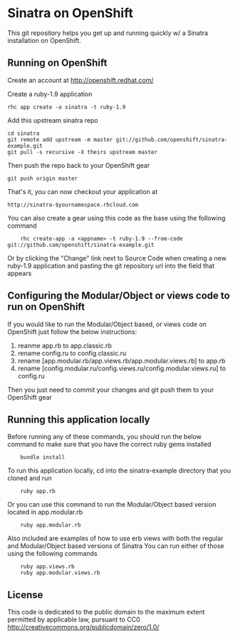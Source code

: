 Sinatra on OpenShift
====================

This git repository helps you get up and running quickly w/ a Sinatra installation on OpenShift.


Running on OpenShift
----------------------------

Create an account at http://openshift.redhat.com/

Create a ruby-1.9 application

    rhc app create -a sinatra -t ruby-1.9

Add this upstream sinatra repo

    cd sinatra
    git remote add upstream -m master git://github.com/openshift/sinatra-example.git
    git pull -s recursive -X theirs upstream master
    
Then push the repo back to your OpenShift gear

    git push origin master

That's it, you can now checkout your application at

    http://sinatra-$yournamespace.rhcloud.com

You can also create a gear using this code as the base using the following command

		rhc create-app -a <appname> -t ruby-1.9 --from-code git://github.com/openshift/sinatra-example.git
		
Or by clicking the "Change" link next to Source Code when creating a new ruby-1.9 application and pasting the git repository url into the field that appears


Configuring the Modular/Object or views code to run on OpenShift
----------------------------------

If you would like to run the Modular/Object based, or views code on OpenShift just follow the below instructions:

1. reanme app.rb to app.classic.rb
2. rename config.ru to config.classic.ru
3. rename [app.modular.rb/app.views.rb/app.modular.views.rb] to app.rb
4. rename [config.modular.ru/config.views.ru/config.modular.views.ru] to config.ru

Then you just need to commit your changes and git push them to your OpenShift gear


Running this application locally
----------------------------------

Before running any of these commands, you should run the below command to make sure that you have the correct ruby gems installed

		bundle install

To run this application locally, cd into the sinatra-example directory that you cloned and run

		ruby app.rb

Or you can use this command to run the Modular/Object based version located in app.modular.rb

		ruby app.modular.rb

Also included are examples of how to use erb views with both the regular and Modular/Object based versions of Sinatra
You can run either of those using the following commands

		ruby app.views.rb
		ruby app.modular.views.rb
		



License
-------

This code is dedicated to the public domain to the maximum extent
permitted by applicable law, pursuant to CC0
http://creativecommons.org/publicdomain/zero/1.0/
